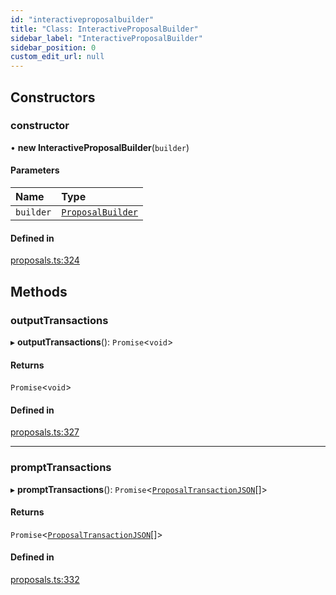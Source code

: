 ```yaml
---
id: "interactiveproposalbuilder"
title: "Class: InteractiveProposalBuilder"
sidebar_label: "InteractiveProposalBuilder"
sidebar_position: 0
custom_edit_url: null
---
```


## Constructors

### constructor

• **new InteractiveProposalBuilder**(`builder`)

#### Parameters

| Name | Type |
| :------ | :------ |
| `builder` | [`ProposalBuilder`](proposalbuilder.md) |

#### Defined in

[proposals.ts:324](https://github.com/celo-org/docs/blob/36f0e03d3/celo-monorepo/packages/sdk/governance/src/proposals.ts#L324)

## Methods

### outputTransactions

▸ **outputTransactions**(): `Promise`<`void`\>

#### Returns

`Promise`<`void`\>

#### Defined in

[proposals.ts:327](https://github.com/celo-org/docs/blob/36f0e03d3/celo-monorepo/packages/sdk/governance/src/proposals.ts#L327)

___

### promptTransactions

▸ **promptTransactions**(): `Promise`<[`ProposalTransactionJSON`](../interfaces/proposaltransactionjson.md)[]\>

#### Returns

`Promise`<[`ProposalTransactionJSON`](../interfaces/proposaltransactionjson.md)[]\>

#### Defined in

[proposals.ts:332](https://github.com/celo-org/docs/blob/36f0e03d3/celo-monorepo/packages/sdk/governance/src/proposals.ts#L332)

